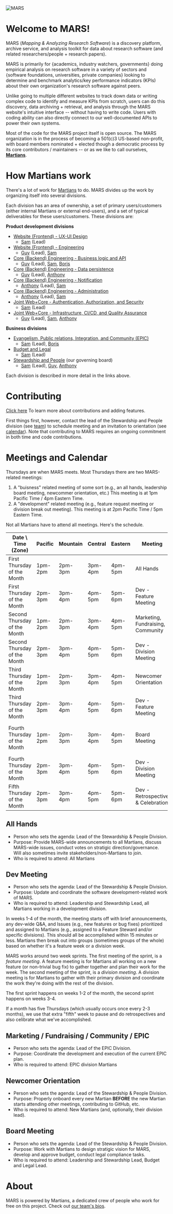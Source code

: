 <img src="https://mapping-and-analyzing-research-software.github.io/mars_logo_color.png" style="margin-left: auto; margin-right: auto;" alt="MARS" />

# Welcome to MARS!

MARS (*Mapping & Analyzing Research Software*) is a discovery platform, archive service, and analysis toolkit for data about research software (and related researchers/people + research papers).

MARS is primarily for {academics, industry watchers, governments} doing empirical analysis on research software in a variety of sectors and {software foundations, universities, private companies} looking to determine and benchmark analytics/key performance indicators (KPIs) about their own organization's research software against peers.

Unlike going to multiple different websites to track down data or writing complex code to identify and measure KPIs from scratch, users can do this discovery, data archiving + retrieval, and analysis through the MARS website's intuitive interface -- without having to write code. Users with coding ability can also directly connect to our well-documented APIs to power their own systems.

Most of the code for the MARS project itself is open source. The MARS organization is in the process of becoming a 501(c)3 US-based non-profit, with board members nominated + elected though a democratic process by its core contributors / maintainers -- or as we like to call ourselves, **[Martians](https://mapping-and-analyzing-research-software.github.io/team/)**.

# How Martians work

There's a lot of work for [Martians](https://mapping-and-analyzing-research-software.github.io/team/) to do. MARS divides up the work by organizing itself into several divisions.

Each division has an area of ownership, a set of primary users/customers (either internal Martians or external end-users), and a set of typical deliverables for these users/customers. These divisions are:

**Product development divisions**
- [Website (Frontend) -  UX-UI Design](https://mapping-and-analyzing-research-software.github.io/divisions/web-design/)
    - [Sam](https://mapping-and-analyzing-research-software.github.io/team/#sam-schwartz-phd) (Lead)
- [Website (Frontend) -  Engineering](https://mapping-and-analyzing-research-software.github.io/divisions/web-engr/)
    - [Guy](https://mapping-and-analyzing-research-software.github.io/team/#guy-pavlov) (Lead), [Sam](https://mapping-and-analyzing-research-software.github.io/team/#sam-schwartz-phd)
- [Core (Backend) Engineering - Business logic and API](https://mapping-and-analyzing-research-software.github.io/divisions/core-engr-biz-logic/)
    - [Guy](https://mapping-and-analyzing-research-software.github.io/team/#guy-pavlov) (Lead), [Sam](https://mapping-and-analyzing-research-software.github.io/team/#sam-schwartz-phd), [Boris](https://mapping-and-analyzing-research-software.github.io/team/#boris-veytsman-phd)
- [Core (Backend) Engineering - Data persistence](https://mapping-and-analyzing-research-software.github.io/divisions/core-engr-data/)
    - [Guy](https://mapping-and-analyzing-research-software.github.io/team/#guy-pavlov) (Lead), [Anthony](https://mapping-and-analyzing-research-software.github.io/team/#anthony-dario)
- [Core (Backend) Engineering - Notification](https://mapping-and-analyzing-research-software.github.io/divisions/core-engr-notification/)
    - [Anthony](https://mapping-and-analyzing-research-software.github.io/team/#anthony-dario) (Lead), [Sam](https://mapping-and-analyzing-research-software.github.io/team/#sam-schwartz-phd)
- [Core (Backend) Engineering - Administration](https://mapping-and-analyzing-research-software.github.io/divisions/core-engr-admin/)
    - [Anthony](https://mapping-and-analyzing-research-software.github.io/team/#anthony-dario) (Lead), [Sam](https://mapping-and-analyzing-research-software.github.io/team/#sam-schwartz-phd)
- [Joint Web+Core - Authentication, Authorization, and Security](https://mapping-and-analyzing-research-software.github.io/divisions/joint-engr-security/)
    - [Sam](https://mapping-and-analyzing-research-software.github.io/team/#sam-schwartz-phd) (Lead)
- [Joint Web+Core - Infrastructure, CI/CD, and Quality Assurance](https://mapping-and-analyzing-research-software.github.io/divisions/joint-engr-dev-ops/)
    - [Guy](https://mapping-and-analyzing-research-software.github.io/team/#guy-pavlov) (Lead), [Sam](https://mapping-and-analyzing-research-software.github.io/team/#sam-schwartz-phd), [Anthony](https://mapping-and-analyzing-research-software.github.io/team/#anthony-dario)

**Business divisions**
- [Evangelism, Public relations, Integration, and Community (EPIC)](https://mapping-and-analyzing-research-software.github.io/divisions/epic/)
    - [Sam](https://mapping-and-analyzing-research-software.github.io/team/#sam-schwartz-phd) (Lead), [Boris](https://mapping-and-analyzing-research-software.github.io/team/#boris-veytsman-phd)
- [Budget and Legal](https://mapping-and-analyzing-research-software.github.io/divisions/budget-and-legal/)
    - [Sam](https://mapping-and-analyzing-research-software.github.io/team/#sam-schwartz-phd) (Lead)
- [Stewardship and People](https://mapping-and-analyzing-research-software.github.io/divisions/stewardship/) (our governing board)
    - [Sam](https://mapping-and-analyzing-research-software.github.io/team/#sam-schwartz-phd) (Lead), [Guy](https://mapping-and-analyzing-research-software.github.io/team/#guy-pavlov), [Anthony](https://mapping-and-analyzing-research-software.github.io/team/#anthony-dario)

Each division is described in more detail in the links above.

# Contributing

[Click here](https://mapping-and-analyzing-research-software.github.io/contribute/) To learn more about contributions and adding features.

First things first, however, contact the lead of the Stewardship and People division (see [team](https://mapping-and-analyzing-research-software.github.io/team/)) to schedule meeting and an invitation to orientation (see [calendar](https://mapping-and-analyzing-research-software.github.io#meetings-and-calendar)). Note that contributing to MARS requires an ongoing commitment in both time and code contributions.

# Meetings and Calendar

Thursdays are when MARS meets. Most Thursdays there are two MARS-related meetings:

1. A "buisness" related meeting of some sort (e.g., an all hands, leadership board meeting, newcommer orientation, etc.) This meeting is at 1pm Pacific Time / 4pm Eastern Time.
2. A "development" related meeting (e.g., feature request meeting or division break out meeting). This meeting is at 2pm Pacific Time / 5pm Eastern Time.

Not all Martians have to attend all meetings. Here's the schedule.

| Date \ Time (Zone)           | Pacific | Mountain | Central | Eastern | Meeting                           | Mandatory Attendance For                 | Typical Invite List           |
|------------------------------|---------|----------|---------|---------|-----------------------------------|------------------------------------------|-------------------------------|
| First Thursday of the Month  | 1pm-2pm | 2pm-3pm  | 3pm-4pm | 4pm-5pm | All Hands                         | All Martians                             | Martians                      |
| First Thursday of the Month  | 2pm-3pm | 3pm-4pm  | 4pm-5pm | 5pm-6pm | Dev - Feature Meeting             | All Dev Divisions                        | Only Devs                     |
| Second Thursday of the Month | 1pm-2pm | 2pm-3pm  | 3pm-4pm | 4pm-5pm | Marketing, Fundraising, Community | EPIC                                     | Martians                      |
| Second Thursday of the Month | 2pm-3pm | 3pm-4pm  | 4pm-5pm | 5pm-6pm | Dev - Division Meeting            | All Dev Divisions                        | Only Devs                     |
| Third Thursday of the Month  | 1pm-2pm | 2pm-3pm  | 3pm-4pm | 4pm-5pm | Newcomer Orientation              | Stewardship Lead and Newcomers           | Stewardship, Leads, Newcomers |
| Third Thursday of the Month  | 2pm-3pm | 3pm-4pm  | 4pm-5pm | 5pm-6pm | Dev - Feature Meeting             | All Dev Divisions                        | Only Devs                     |
| Fourth Thursday of the Month | 1pm-2pm | 2pm-3pm  | 3pm-4pm | 4pm-5pm | Board Meeting                     | Stewardship & Leadership, Budget & Legal | Martians                      |
| Fourth Thursday of the Month | 2pm-3pm | 3pm-4pm  | 4pm-5pm | 5pm-6pm | Dev - Division Meeting            | All Dev Divisions                        | Only Devs                     |
| Fifth Thursday of the Month  | 2pm-3pm | 3pm-4pm  | 4pm-5pm | 5pm-6pm | Dev - Retrospective & Celebration | All Dev Divisions                        | Only Devs                     |

## All Hands

* Person who sets the agenda: Lead of the Stewardship & People Division.
* Purpose: Provide MARS-wide announcements to all Martians, discuss MARS-wide issues, conduct votes on stratigic direction/governance. Will also sometimes invite stakeholders/non-Martians to join.
* Who is required to attend: All Martians

## Dev Meeting

* Person who sets the agenda: Lead of the Stewardship & People Division.
* Purpose: Update and coordinate the software development-related work of MARS.
* Who is required to attend: Leadership and Stewardship Lead, all Martians working in a development division.

In weeks 1-4 of the month, the meeting starts off with brief announcements, any dev-wide Q&A, and Issues (e.g., new features or bug fixes) prioritized and assigned to Martians (e.g., assigned to a Feature Steward and/or specific divisions). This should all be accomplished within 15 minutes or less. Martians then break out into groups (sometimes groups of the whole) based on whether it's a feature week or a division week.

MARS works around two week sprints.
The first meeting of the sprint, is a *feature meeting*. A feature meeting is for Martians all working on a new feature (or non-trivial bug fix) to gather together and plan their work for the week.
The second meeting of the sprint, is a *division meeting*. A division meeting is for Martians to gather with their primary division and coordinate the work they're doing with the rest of the division.

The first sprint happens on weeks 1-2 of the month, the second sprint happens on weeks 3-4.

If a month has five Thursdays (which usually occurs once every 2-3 months), we use that extra "fifth" week to pause and do retrospectives and also celibrate what we've accomplished.

## Marketing / Fundraising / Community / EPIC

* Person who sets the agenda: Lead of the EPIC Division.
* Purpose: Coordinate the development and execution of the current EPIC plan.
* Who is required to attend: EPIC division Martians

## Newcomer Orientation

* Person who sets the agenda: Lead of the Stewardship & People Division.
* Purpose: Properly onboard every new Martian **BEFORE** the new Martian starts attending other meetings, contributing to GitHub, etc.
* Who is required to attend: New Martians (and, optionally, their division lead).

## Board Meeting

* Person who sets the agenda: Lead of the Stewardship & People Division.
* Purpose: Work with Martians to design stratigic vision for MARS, develop and approve budget, conduct legal compliance tasks.
* Who is required to attend: Leadership and Stewardship Lead, Budget and Legal Lead.

# About

MARS is powered by Martians, a dedicated crew of people who work for free on this project. Check out [our team's bios](https://mapping-and-analyzing-research-software.github.io/team/).
